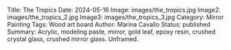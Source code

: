 Title: The Tropics
Date: 2024-05-16
Image: images/the_tropics.jpg
Image2: images/the_tropics_2.jpg
Image3: images/the_tropics_3.jpg
Category: Mirror Painting
Tags: Wood art board
Author: Marina Cavallo
Status: published
Summary: Acrylic, modeling paste, mirror, gold leaf, epoxy resin, crushed crystal glass, crushed mirror glass. Unframed. 
